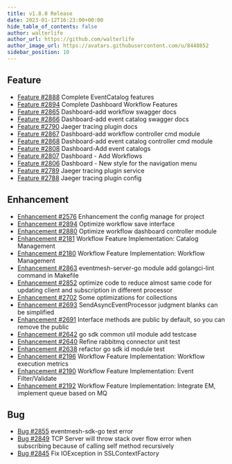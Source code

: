 ```yaml
---
title: v1.8.0 Release
date: 2023-01-12T16:23:00+00:00
hide_table_of_contents: false
author: walterlife
author_url: https://github.com/walterlife
author_image_url: https://avatars.githubusercontent.com/u/8448852
sidebar_position: 10
---
```


## Feature

- [Feature #2888](https://github.com/apache/eventmesh/issues/2888) Complete EventCatalog features
- [Feature #2894](https://github.com/apache/eventmesh/issues/2882) Complete Dashboard Workflow Features
- [Feature #2865](https://github.com/apache/eventmesh/issues/2865) Dashboard-add workflow swagger docs
- [Feature #2866](https://github.com/apache/eventmesh/issues/2866) Dashboard-add event catalog swagger docs
- [Feature #2790](https://github.com/apache/eventmesh/issues/2790) Jaeger tracing plugin docs
- [Feature #2867](https://github.com/apache/eventmesh/issues/2867) Dashboard-add workflow controller cmd module
- [Feature #2868](https://github.com/apache/eventmesh/issues/2868) Dashboard-add event catalog controller cmd module
- [Feature #2808](https://github.com/apache/eventmesh/issues/2808) Dashboard-Add event catalogs
- [Feature #2807](https://github.com/apache/eventmesh/issues/2807) Dashboard - Add Workflows
- [Feature #2806](https://github.com/apache/eventmesh/issues/2806) Dashboard - New style for the navigation menu
- [Feature #2789](https://github.com/apache/eventmesh/issues/2789) Jaeger tracing plugin service
- [Feature #2788](https://github.com/apache/eventmesh/issues/2788) Jaeger tracing plugin config

## Enhancement

- [Enhancement #2576](https://github.com/apache/eventmesh/issues/2576) Enhancement the config manage for project
- [Enhancement #2894](https://github.com/apache/eventmesh/issues/2894) Optimize workflow save interface
- [Enhancement #2880](https://github.com/apache/eventmesh/issues/2880) Optimize workflow dashboard controller module
- [Enhancement #2181](https://github.com/apache/eventmesh/issues/2181) Workflow Feature Implementation: Catalog Management
- [Enhancement #2180](https://github.com/apache/eventmesh/issues/2180) Workflow Feature Implementation: Workflow Management
- [Enhancement #2863](https://github.com/apache/eventmesh/issues/2863) eventmesh-server-go module add golangci-lint command in Makefile
- [Enhancement #2852](https://github.com/apache/eventmesh/issues/2852) optimize code to reduce almost same code for updating client and subscription in different processor
- [Enhancement #2702](https://github.com/apache/eventmesh/issues/2702) Some optimizations for collections
- [Enhancement #2693](https://github.com/apache/eventmesh/issues/2693) SendAsyncEventProcessor judgment blanks can be simplified
- [Enhancement #2691](https://github.com/apache/eventmesh/issues/2691) Interface methods are public by default, so you can remove the public
- [Enhancement #2642](https://github.com/apache/eventmesh/issues/2642) go sdk common util module add testcase
- [Enhancement #2640](https://github.com/apache/eventmesh/issues/2640) Refine rabbitmq connector unit test
- [Enhancement #2638](https://github.com/apache/eventmesh/issues/2638) refactor go sdk id module test
- [Enhancement #2196](https://github.com/apache/eventmesh/issues/2196) Workflow Feature Implementation: Workflow execution metrics
- [Enhancement #2190](https://github.com/apache/eventmesh/issues/2190) Workflow Feature Implementation: Event Filter/Validate
- [Enhancement #2192](https://github.com/apache/eventmesh/issues/2192) Workflow Feature Implementation: Integrate EM, implement queue based on MQ

## Bug

- [Bug #2855](https://github.com/apache/eventmesh/issues/2855) eventmesh-sdk-go test error
- [Bug #2849](https://github.com/apache/eventmesh/issues/2849) TCP Server will throw stack over flow error when subscribing because of calling self method recursively
- [Bug #2845](https://github.com/apache/eventmesh/issues/2845) Fix IOException in SSLContextFactory